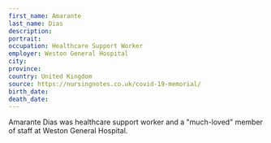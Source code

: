 ```yaml
---
first_name: Amarante
last_name: Dias
description: 
portrait: 
occupation: Healthcare Support Worker
employer: Weston General Hospital
city: 
province: 
country: United Kingdom
source: https://nursingnotes.co.uk/covid-19-memorial/
birth_date: 
death_date: 
---
```


Amarante Dias was healthcare support worker and a "much-loved" member of staff at Weston General Hospital.